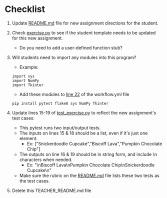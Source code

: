 # Checklist

1. Update [README.md](README.md) file for new assignment directions for the student.

2. Check [exercise.py](/src/exercise.py) to see if the student template needs to be updated for this new assignment.
    - Do you need to add a user-defined function stub?
    
3. Will students need to import any modules into this program?
    - Example:
    ```
    import sys
    import NumPy
    import Tkinter
    ```
    - Add these modules to [line 22](https://github.com/RuizTheRuler/Assignment-Template-2/blob/3d95062b925091355e3e1db65d6fe817bbcf28b3/.github/workflows/workflow.yml#L22) of the workflow.yml file
    ```
    pip install pytest flake8 sys NumPy Tkinter
    ```
    
3. Update lines 15-19 of [test_exercise.py](tests/test_exercise.py) to reflect the new assignment's test cases:

    - This pytest runs two input/output tests.
    - The inputs on lines 15 & 18 should be a list, even if it's just one element.
        - Ex: ["Snickerdoodle Cupcake","Biscoff Lava","Pumpkin Chocolate Chip"]
    - The outputs on line 16 & 19 should be in string form, and include \\n characters when needed.
        - Ex: "\nBiscoff Lava\nPumpkin Chocolate Chip\nSnickerdoodle Cupcake\n"
    - Make sure the rubric on the [README.md](README.md) file lists these two tests as the test cases.
        
4. Delete this TEACHER_README.md file
